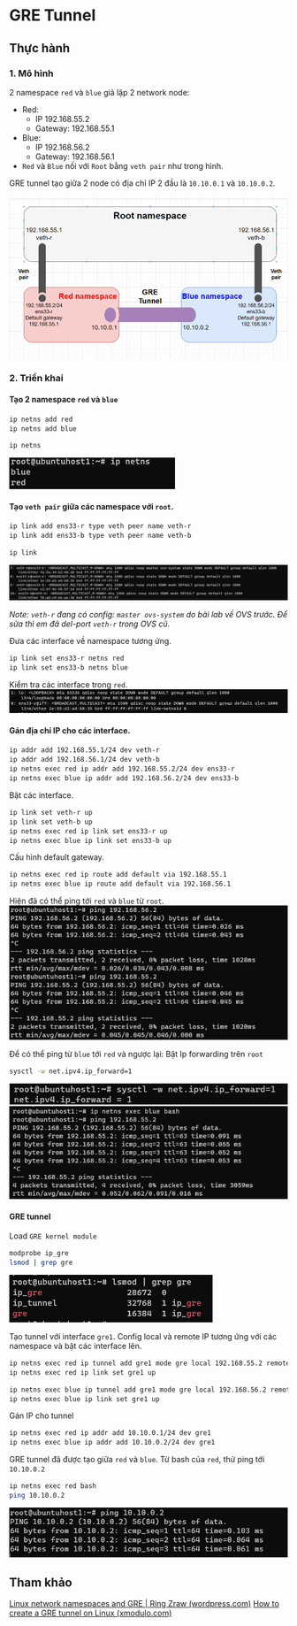 # GRE Tunnel

## Thực hành

### 1. Mô hình

2 namespace `red` và `blue` giả lập 2 network node:

- Red:
  - IP 192.168.55.2
  - Gateway: 192.168.55.1
- Blue:
  - IP 192.168.56.2
  - Gateway: 192.168.56.1
- `Red` và `Blue` nối với `Root` bằng `veth pair` như trong hình.

GRE tunnel tạo giữa 2 node có địa chỉ IP 2 đầu là `10.10.0.1` và `10.10.0.2`.

![](images/model.png)

### 2. Triển khai

#### Tạo 2 namespace `red` và `blue`

```bash
ip netns add red
ip netns add blue
```

```bash
ip netns
```

![](images/netnslist.png)

#### Tạo `veth pair` giữa các namespace với `root`.

```bash
ip link add ens33-r type veth peer name veth-r
ip link add ens33-b type veth peer name veth-b
```

```bash
ip link
```

![](images/iplink.png)

_Note: `veth-r` đang có config: `master ovs-system` do bài lab về OVS trước. Để sửa thì em đã del-port `veth-r` trong OVS cũ._

Đưa các interface về namespace tương ứng.

```bash
ip link set ens33-r netns red
ip link set ens33-b netns blue
```

Kiểm tra các interface trong `red`.
![](images/rediplink.png)

#### Gán địa chỉ IP cho các interface.

```bash
ip addr add 192.168.55.1/24 dev veth-r
ip addr add 192.168.56.1/24 dev veth-b
ip netns exec red ip addr add 192.168.55.2/24 dev ens33-r
ip netns exec blue ip addr add 192.168.56.2/24 dev ens33-b
```

Bật các interface.

```bash
ip link set veth-r up
ip link set veth-b up
ip netns exec red ip link set ens33-r up
ip netns exec blue ip link set ens33-b up
```

Cấu hình default gateway.

```bash
ip netns exec red ip route add default via 192.168.55.1
ip netns exec blue ip route add default via 192.168.56.1
```

Hiện đã có thể ping tới `red` và `blue` từ `root`.
![](images/rootping.png)

Để có thể ping từ `blue` tới `red` và ngược lại:
Bật Ip forwarding trên `root`

```bash
sysctl -w net.ipv4.ip_forward=1
```

![](images/ipfw.png)
![](images/nsping.png)

#### GRE tunnel

Load `GRE kernel module`

```bash
modprobe ip_gre
lsmod | grep gre
```

![](images/loadgre.png)

Tạo tunnel với interface `gre1`. Config local và remote IP tương ứng với các namespace và bật các interface lên.

```bash
ip netns exec red ip tunnel add gre1 mode gre local 192.168.55.2 remote 192.168.56.2 ttl 255
ip netns exec red ip link set gre1 up
```

```bash
ip netns exec blue ip tunnel add gre1 mode gre local 192.168.56.2 remote 192.168.55.2 ttl 255
ip netns exec blue ip link set gre1 up
```

Gán IP cho tunnel

```bash
ip netns exec red ip addr add 10.10.0.1/24 dev gre1
ip netns exec blue ip addr add 10.10.0.2/24 dev gre1
```

GRE tunnel đã được tạo giữa `red` và `blue`.
Từ bash của `red`, thử ping tới `10.10.0.2`

```bash
ip netns exec red bash
ping 10.10.0.2
```

![](images/greping.png)

## Tham khảo

[Linux network namespaces and GRE | Ring Zraw (wordpress.com)](https://ringzraw.wordpress.com/2014/09/14/linux-network-namespaces-and-gre/)
[How to create a GRE tunnel on Linux (xmodulo.com)](https://www.xmodulo.com/create-gre-tunnel-linux.html)

